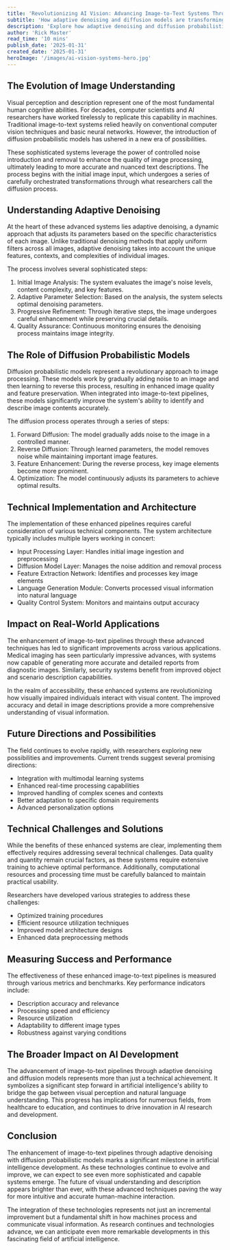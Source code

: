 ```yaml
---
title: 'Revolutionizing AI Vision: Advancing Image-to-Text Systems Through Adaptive Denoising and Diffusion Models'
subtitle: 'How adaptive denoising and diffusion models are transforming AI image understanding'
description: 'Explore how adaptive denoising and diffusion probabilistic models are revolutionizing AI\'s ability to understand and describe images. This comprehensive analysis delves into the technical innovations driving more accurate and sophisticated image-to-text systems, their real-world applications, and future possibilities in the field.'
author: 'Rick Master'
read_time: '10 mins'
publish_date: '2025-01-31'
created_date: '2025-01-31'
heroImage: '/images/ai-vision-systems-hero.jpg'
---
```


## The Evolution of Image Understanding

Visual perception and description represent one of the most fundamental human cognitive abilities. For decades, computer scientists and AI researchers have worked tirelessly to replicate this capability in machines. Traditional image-to-text systems relied heavily on conventional computer vision techniques and basic neural networks. However, the introduction of diffusion probabilistic models has ushered in a new era of possibilities.

These sophisticated systems leverage the power of controlled noise introduction and removal to enhance the quality of image processing, ultimately leading to more accurate and nuanced text descriptions. The process begins with the initial image input, which undergoes a series of carefully orchestrated transformations through what researchers call the diffusion process.

## Understanding Adaptive Denoising

At the heart of these advanced systems lies adaptive denoising, a dynamic approach that adjusts its parameters based on the specific characteristics of each image. Unlike traditional denoising methods that apply uniform filters across all images, adaptive denoising takes into account the unique features, contexts, and complexities of individual images.

The process involves several sophisticated steps:

1. Initial Image Analysis: The system evaluates the image's noise levels, content complexity, and key features.
2. Adaptive Parameter Selection: Based on the analysis, the system selects optimal denoising parameters.
3. Progressive Refinement: Through iterative steps, the image undergoes careful enhancement while preserving crucial details.
4. Quality Assurance: Continuous monitoring ensures the denoising process maintains image integrity.

## The Role of Diffusion Probabilistic Models

Diffusion probabilistic models represent a revolutionary approach to image processing. These models work by gradually adding noise to an image and then learning to reverse this process, resulting in enhanced image quality and feature preservation. When integrated into image-to-text pipelines, these models significantly improve the system's ability to identify and describe image contents accurately.

The diffusion process operates through a series of steps:

1. Forward Diffusion: The model gradually adds noise to the image in a controlled manner.
2. Reverse Diffusion: Through learned parameters, the model removes noise while maintaining important image features.
3. Feature Enhancement: During the reverse process, key image elements become more prominent.
4. Optimization: The model continuously adjusts its parameters to achieve optimal results.

## Technical Implementation and Architecture

The implementation of these enhanced pipelines requires careful consideration of various technical components. The system architecture typically includes multiple layers working in concert:

- Input Processing Layer: Handles initial image ingestion and preprocessing
- Diffusion Model Layer: Manages the noise addition and removal process
- Feature Extraction Network: Identifies and processes key image elements
- Language Generation Module: Converts processed visual information into natural language
- Quality Control System: Monitors and maintains output accuracy

## Impact on Real-World Applications

The enhancement of image-to-text pipelines through these advanced techniques has led to significant improvements across various applications. Medical imaging has seen particularly impressive advances, with systems now capable of generating more accurate and detailed reports from diagnostic images. Similarly, security systems benefit from improved object and scenario description capabilities.

In the realm of accessibility, these enhanced systems are revolutionizing how visually impaired individuals interact with visual content. The improved accuracy and detail in image descriptions provide a more comprehensive understanding of visual information.

## Future Directions and Possibilities

The field continues to evolve rapidly, with researchers exploring new possibilities and improvements. Current trends suggest several promising directions:

- Integration with multimodal learning systems
- Enhanced real-time processing capabilities
- Improved handling of complex scenes and contexts
- Better adaptation to specific domain requirements
- Advanced personalization options

## Technical Challenges and Solutions

While the benefits of these enhanced systems are clear, implementing them effectively requires addressing several technical challenges. Data quality and quantity remain crucial factors, as these systems require extensive training to achieve optimal performance. Additionally, computational resources and processing time must be carefully balanced to maintain practical usability.

Researchers have developed various strategies to address these challenges:

- Optimized training procedures
- Efficient resource utilization techniques
- Improved model architecture designs
- Enhanced data preprocessing methods

## Measuring Success and Performance

The effectiveness of these enhanced image-to-text pipelines is measured through various metrics and benchmarks. Key performance indicators include:

- Description accuracy and relevance
- Processing speed and efficiency
- Resource utilization
- Adaptability to different image types
- Robustness against varying conditions

## The Broader Impact on AI Development

The advancement of image-to-text pipelines through adaptive denoising and diffusion models represents more than just a technical achievement. It symbolizes a significant step forward in artificial intelligence's ability to bridge the gap between visual perception and natural language understanding. This progress has implications for numerous fields, from healthcare to education, and continues to drive innovation in AI research and development.

## Conclusion

The enhancement of image-to-text pipelines through adaptive denoising with diffusion probabilistic models marks a significant milestone in artificial intelligence development. As these technologies continue to evolve and improve, we can expect to see even more sophisticated and capable systems emerge. The future of visual understanding and description appears brighter than ever, with these advanced techniques paving the way for more intuitive and accurate human-machine interaction.

The integration of these technologies represents not just an incremental improvement but a fundamental shift in how machines process and communicate visual information. As research continues and technologies advance, we can anticipate even more remarkable developments in this fascinating field of artificial intelligence.